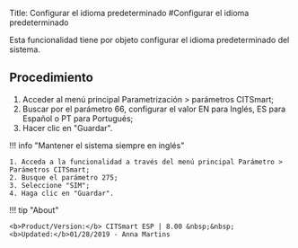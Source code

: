 Title: Configurar el idioma predeterminado 
#Configurar el idioma predeterminado

Esta funcionalidad tiene por objeto configurar el idioma predeterminado del sistema.  

Procedimiento
---------

1. Acceder al menú principal Parametrización > parámetros CITSmart;   
2. Buscar por el parámetro 66, configurar el valor EN para Inglés, ES para Español o PT para Portugués;
3. Hacer clic en "Guardar".


!!! info "Mantener el sistema siempre en inglés"  

    1. Acceda a la funcionalidad a través del menú principal Parámetro > Parámetros CITSmart;   
    2. Busque el parámetro 275; 
    3. Seleccione "SIM";
    4. Haga clic en "Guardar".



!!! tip "About"

    <b>Product/Version:</b> CITSmart ESP | 8.00 &nbsp;&nbsp;
    <b>Updated:</b>01/28/2019 - Anna Martins



